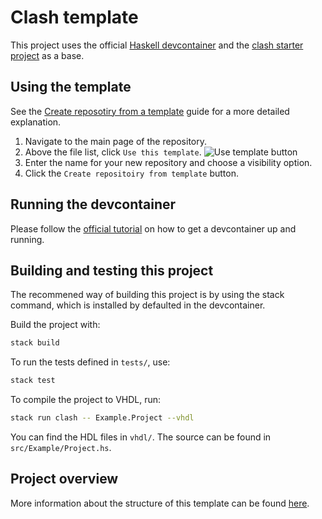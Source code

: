 # Clash template
This project uses the official [Haskell devcontainer](https://github.com/microsoft/vscode-dev-containers/tree/main/containers/haskell) and the [clash starter project](https://github.com/clash-lang/clash-starters/tree/main/simple) as a base.

## Using the template

See
the [Create reposotiry from a template](https://docs.github.com/en/repositories/creating-and-managing-repositories/creating-a-repository-from-a-template)
guide for a more detailed explanation.

1. Navigate to the main page of the repository.
2. Above the file list, click `Use this template`.
   ![Use template button](https://cdn.brammys.com/2022/02/use-this-template-button.png)
3. Enter the name for your new repository and choose a visibility option.
4. Click the `Create repositoiry from template` button.

## Running the devcontainer
Please follow the [official tutorial](https://code.visualstudio.com/docs/devcontainers/tutorial) on how to get a devcontainer up and running.

## Building and testing this project
The recommened way of building this project is by using the stack command, which is installed by defaulted in the devcontainer.

Build the project with:

```bash
stack build
```

To run the tests defined in `tests/`, use:

```bash
stack test
```

To compile the project to VHDL, run:

```bash
stack run clash -- Example.Project --vhdl
```

You can find the HDL files in `vhdl/`. The source can be found in `src/Example/Project.hs`.

## Project overview
More information about the structure of this template can be found [here](https://github.com/clash-lang/clash-starters/tree/main/simple#project-overview).